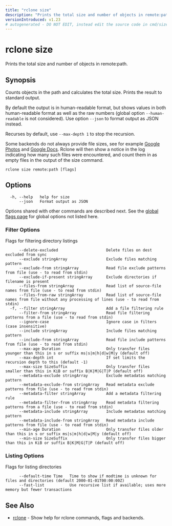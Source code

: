 ```yaml
---
title: "rclone size"
description: "Prints the total size and number of objects in remote:path."
versionIntroduced: v1.23
# autogenerated - DO NOT EDIT, instead edit the source code in cmd/size/ and as part of making a release run "make commanddocs"
---
```

# rclone size

Prints the total size and number of objects in remote:path.

## Synopsis

Counts objects in the path and calculates the total size. Prints the
result to standard output.

By default the output is in human-readable format, but shows values in
both human-readable format as well as the raw numbers (global option
`--human-readable` is not considered). Use option `--json`
to format output as JSON instead.

Recurses by default, use `--max-depth 1` to stop the
recursion.

Some backends do not always provide file sizes, see for example
[Google Photos](/googlephotos/#size) and
[Google Docs](/drive/#limitations-of-google-docs).
Rclone will then show a notice in the log indicating how many such
files were encountered, and count them in as empty files in the output
of the size command.


```
rclone size remote:path [flags]
```

## Options

```
  -h, --help   help for size
      --json   Format output as JSON
```

Options shared with other commands are described next.
See the [global flags page](/flags/) for global options not listed here.

### Filter Options

Flags for filtering directory listings

```
      --delete-excluded                     Delete files on dest excluded from sync
      --exclude stringArray                 Exclude files matching pattern
      --exclude-from stringArray            Read file exclude patterns from file (use - to read from stdin)
      --exclude-if-present stringArray      Exclude directories if filename is present
      --files-from stringArray              Read list of source-file names from file (use - to read from stdin)
      --files-from-raw stringArray          Read list of source-file names from file without any processing of lines (use - to read from stdin)
  -f, --filter stringArray                  Add a file filtering rule
      --filter-from stringArray             Read file filtering patterns from a file (use - to read from stdin)
      --ignore-case                         Ignore case in filters (case insensitive)
      --include stringArray                 Include files matching pattern
      --include-from stringArray            Read file include patterns from file (use - to read from stdin)
      --max-age Duration                    Only transfer files younger than this in s or suffix ms|s|m|h|d|w|M|y (default off)
      --max-depth int                       If set limits the recursion depth to this (default -1)
      --max-size SizeSuffix                 Only transfer files smaller than this in KiB or suffix B|K|M|G|T|P (default off)
      --metadata-exclude stringArray        Exclude metadatas matching pattern
      --metadata-exclude-from stringArray   Read metadata exclude patterns from file (use - to read from stdin)
      --metadata-filter stringArray         Add a metadata filtering rule
      --metadata-filter-from stringArray    Read metadata filtering patterns from a file (use - to read from stdin)
      --metadata-include stringArray        Include metadatas matching pattern
      --metadata-include-from stringArray   Read metadata include patterns from file (use - to read from stdin)
      --min-age Duration                    Only transfer files older than this in s or suffix ms|s|m|h|d|w|M|y (default off)
      --min-size SizeSuffix                 Only transfer files bigger than this in KiB or suffix B|K|M|G|T|P (default off)
```

### Listing Options

Flags for listing directories

```
      --default-time Time   Time to show if modtime is unknown for files and directories (default 2000-01-01T00:00:00Z)
      --fast-list           Use recursive list if available; uses more memory but fewer transactions
```

## See Also

* [rclone](/commands/rclone/)	 - Show help for rclone commands, flags and backends.

